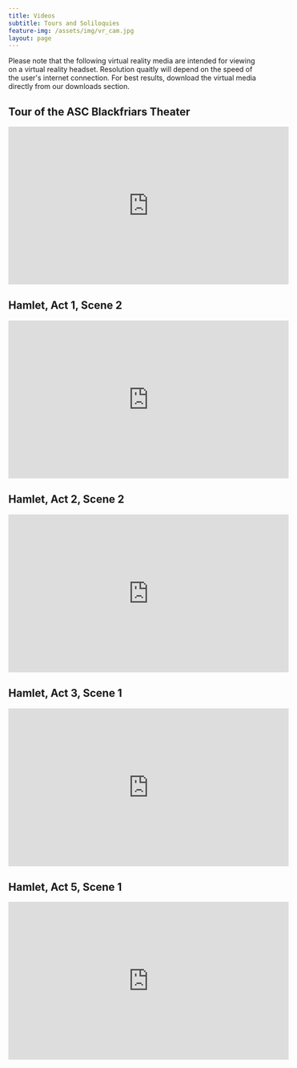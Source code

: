 ```yaml
---
title: Videos
subtitle: Tours and Soliloquies
feature-img: /assets/img/vr_cam.jpg
layout: page
---
```

Please note that the following virtual reality media are intended for viewing on a virtual reality headset. Resolution quaitly will depend on the speed of the user's internet connection. For best results, download the virtual media directly from our downloads section. 

## Tour of the ASC Blackfriars Theater

<iframe width="560" height="315" src="https://www.youtube.com/embed/-2kG356s_6A" frameborder="0" allow="accelerometer; autoplay; encrypted-media; gyroscope; picture-in-picture" allowfullscreen></iframe>

## Hamlet, Act 1, Scene 2

<iframe width="560" height="315" src="https://www.youtube.com/embed/_1menQvTDJs" frameborder="0" allow="accelerometer; autoplay; encrypted-media; gyroscope; picture-in-picture" allowfullscreen></iframe>

## Hamlet, Act 2, Scene 2

<iframe width="560" height="315" src="https://www.youtube.com/embed/w0XaFPRbOSo" frameborder="0" allow="accelerometer; autoplay; encrypted-media; gyroscope; picture-in-picture" allowfullscreen></iframe>

## Hamlet, Act 3, Scene 1

<iframe width="560" height="315" src="https://www.youtube.com/embed/krRnruiNIVU" frameborder="0" allow="accelerometer; autoplay; encrypted-media; gyroscope; picture-in-picture" allowfullscreen></iframe>

## Hamlet, Act 5, Scene 1

<iframe width="560" height="315" src="https://www.youtube.com/embed/GKIl-ursDAU" frameborder="0" allow="accelerometer; autoplay; encrypted-media; gyroscope; picture-in-picture" allowfullscreen></iframe>
